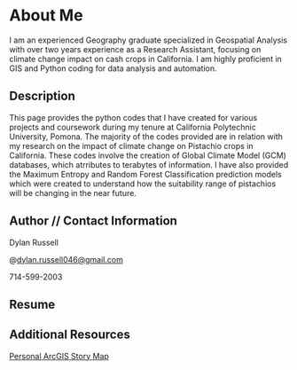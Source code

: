 # About Me

I am an experienced Geography graduate specialized in Geospatial Analysis with over two years experience as a Research
Assistant, focusing on climate change impact on cash crops in California. I am highly proficient in GIS and Python coding for data
analysis and automation.

## Description

This page provides the python codes that I have created for various projects and coursework during my tenure at California Polytechnic 
University, Pomona. The majority of the codes provided are in relation with my research on the impact of climate change on Pistachio 
crops in California. These codes involve the creation of Global Climate Model (GCM) databases, which atrributes to terabytes of information.
I have also provided the Maximum Entropy and Random Forest Classification prediction models which were created to understand how the 
suitability range of pistachios will be changing in the near future.

## Author // Contact Information

Dylan Russell  

@dylan.russell046@gmail.com

714-599-2003

## Resume

## Additional Resources
[Personal ArcGIS Story Map](https://arcg.is/001P8a)
